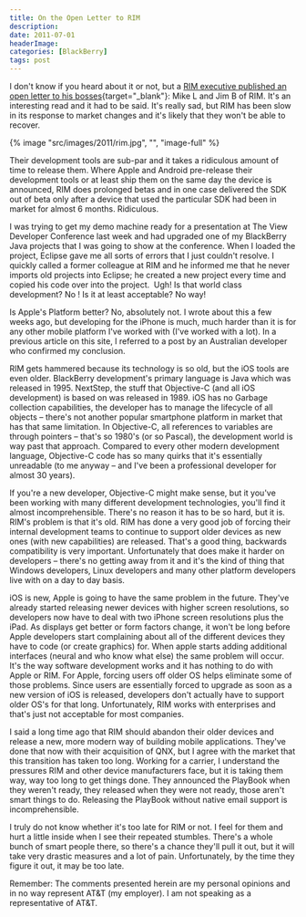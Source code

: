 ```yaml
---
title: On the Open Letter to RIM
description: 
date: 2011-07-01
headerImage: 
categories: [BlackBerry]
tags: post
---
```



I don't know if you heard about it or not, but a [RIM executive published an open letter to his bosses](https://www.bgr.com/2011/06/30/open-letter-to-blackberry-bosses-senior-rim-exec-tells-all-as-company-crumbles-around-him/){target="_blank"}: Mike L and Jim B of RIM. It's an interesting read and it had to be said. It's really sad, but RIM has been slow in its response to market changes and it's likely that they won't be able to recover.

{% image "src/images/2011/rim.jpg", "", "image-full" %}

Their development tools are sub-par and it takes a ridiculous amount of time to release them. Where Apple and Android pre-release their development tools or at least ship them on the same day the device is announced, RIM does prolonged betas and in one case delivered the SDK out of beta only after a device that used the particular SDK had been in market for almost 6 months. Ridiculous.

I was trying to get my demo machine ready for a presentation at The View Developer Conference last week and had upgraded one of my BlackBerry Java projects that I was going to show at the conference. When I loaded the project, Eclipse gave me all sorts of errors that I just couldn't resolve. I quickly called a former colleague at RIM and he informed me that he never imports old projects into Eclipse; he created a new project every time and copied his code over into the project.  Ugh! Is that world class development? No ! Is it at least acceptable? No way!

Is Apple's Platform better? No, absolutely not. I wrote about this a few weeks ago, but developing for the iPhone is much, much harder than it is for any other mobile platform I've worked with (I've worked with a lot). In a previous article on this site, I referred to a post by an Australian developer who confirmed my conclusion.

RIM gets hammered because its technology is so old, but the iOS tools are even older. BlackBerry development's primary language is Java which was released in 1995. NextStep, the stuff that Objective-C (and all iOS development) is based on was released in 1989. iOS has no Garbage collection capabilities, the developer has to manage the lifecycle of all objects – there's not another popular smartphone platform in market that has that same limitation. In Objective-C, all references to variables are through pointers – that's so 1980's (or so Pascal), the development world is way past that approach. Compared to every other modern development language, Objective-C code has so many quirks that it's essentially unreadable (to me anyway – and I've been a professional developer for almost 30 years).

If you're a new developer, Objective-C might make sense, but it you've been working with many different development technologies, you'll find it almost incomprehensible. There's no reason it has to be so hard, but it is.  
RIM's problem is that it's old. RIM has done a very good job of forcing their internal development teams to continue to support older devices as new ones (with new capabilities) are released. That's a good thing, backwards compatibility is very important. Unfortunately that does make it harder on developers – there's no getting away from it and it's the kind of thing that Windows developers, Linux developers and many other platform developers live with on a day to day basis.

iOS is new, Apple is going to have the same problem in the future. They've already started releasing newer devices with higher screen resolutions, so developers now have to deal with two iPhone screen resolutions plus the iPad. As displays get better or form factors change, it won't be long before Apple developers start complaining about all of the different devices they have to code (or create graphics) for. When apple starts adding additional interfaces (neural and who know what else) the same problem will occur. It's the way software development works and it has nothing to do with Apple or RIM. For Apple, forcing users off older OS helps eliminate some of those problems. Since users are essentially forced to upgrade as soon as a new version of iOS is released, developers don't actually have to support older OS's for that long. Unfortunately, RIM works with enterprises and that's just not acceptable for most companies.

I said a long time ago that RIM should abandon their older devices and release a new, more modern way of building mobile applications. They've done that now with their acquisition of QNX, but I agree with the market that this transition has taken too long. Working for a carrier, I understand the pressures RIM and other device manufacturers face, but it is taking them way, way too long to get things done. They announced the PlayBook when they weren't ready, they released when they were not ready, those aren't smart things to do. Releasing the PlayBook without native email support is incomprehensible.

I truly do not know whether it's too late for RIM or not. I feel for them and hurt a little inside when I see their repeated stumbles. There's a whole bunch of smart people there, so there's a chance they'll pull it out, but it will take very drastic measures and a lot of pain. Unfortunately, by the time they figure it out, it may be too late. 

Remember: The comments presented herein are my personal opinions and in no way represent AT&T (my employer). I am not speaking as a representative of AT&T.